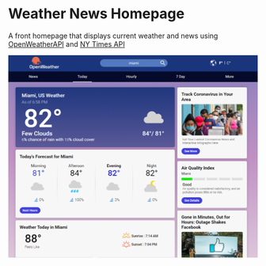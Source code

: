# Weather News Homepage

A front homepage that displays current weather and news using [OpenWeatherAPI](https://openweathermap.org/) and [NY Times API](https://developer.nytimes.com/)

![ScreenShot](./assets/screenshot.png)